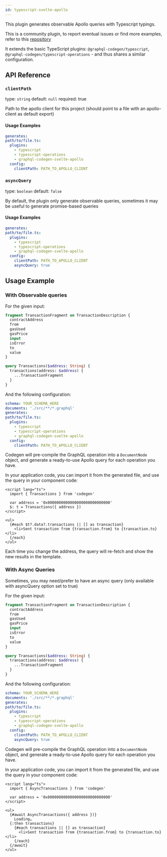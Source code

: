 ```yaml
---
id: typescript-svelte-apollo
---
```


This plugin generates observable Apollo queries with Typescript typings.

This is a community plugin, to report eventual issues or find more examples, refer to this [repository](https://github.com/ticruz38/graphql-codegen-svelte-apollo#readme)

It extends the basic TypeScript plugins: `@graphql-codegen/typescript`, `@graphql-codegen/typescript-operations` - and thus shares a similar configuration.

## API Reference

### `clientPath`

type: `string`
default: `null`
required: true

Path to the apollo client for this project (should point to a file with an apollo-client as default export)

#### Usage Examples

```yaml
generates:
path/to/file.ts:
  plugins:
    - typescript
    - typescript-operations
    - graphql-codegen-svelte-apollo
  config:
    clientPath: PATH_TO_APOLLO_CLIENT
```

### `asyncQuery`

type: `boolean`
default: `false`

By default, the plugin only generate observable queries, sometimes it may be useful to generate promise-based queries

#### Usage Examples

```yaml
generates:
path/to/file.ts:
  plugins:
    - typescript
    - typescript-operations
    - graphql-codegen-svelte-apollo
  config:
    clientPath: PATH_TO_APOLLO_CLIENT
    asyncQuery: true
```

## Usage Example

### With Observable queries

For the given input:

```graphql
fragment TransactionFragment on TransactionDescription {
  contractAddress
  from
  gasUsed
  gasPrice
  input
  isError
  to
  value
}

query Transactions($address: String) {
  transactions(address: $address) {
    ...TransactionFragment
  }
}
```

And the following configuration:

```yaml
schema: YOUR_SCHEMA_HERE
documents: './src/**/*.graphql'
generates:
path/to/file.ts:
  plugins:
    - typescript
    - typescript-operations
    - graphql-codegen-svelte-apollo
  config:
    clientPath: PATH_TO_APOLLO_CLIENT
```

Codegen will pre-compile the GraphQL operation into a `DocumentNode` object, and generate a ready-to-use Apollo query for each operation you have.

In your application code, you can import it from the generated file, and use the query in your component code:

```svelte
<script lang="ts">
  import { Transactions } from 'codegen'

  var address = '0x0000000000000000000000000000'
  $: t = Transactions({ address })
</script>

<ul>
  {#each $t?.data?.transactions || [] as transaction}
    <li>Sent transaction from {transaction.from} to {transaction.to}</li>
  {/each}
</ul>
```

Each time you change the address, the query will re-fetch and show the new results in the template.

### With Async Queries

Sometimes, you may need/prefer to have an async query (only available with asyncQuery option set to true)

For the given input:

```graphql
fragment TransactionFragment on TransactionDescription {
  contractAddress
  from
  gasUsed
  gasPrice
  input
  isError
  to
  value
}

query Transactions($address: String) {
  transactions(address: $address) {
    ...TransactionFragment
  }
}
```

And the following configuration:

```yaml
schema: YOUR_SCHEMA_HERE
documents: './src/**/*.graphql'
generates:
path/to/file.ts:
  plugins:
    - typescript
    - typescript-operations
    - graphql-codegen-svelte-apollo
  config:
    clientPath: PATH_TO_APOLLO_CLIENT
    asyncQuery: true
```

Codegen will pre-compile the GraphQL operation into a `DocumentNode` object, and generate a ready-to-use Apollo query for each operation you have.

In your application code, you can import it from the generated file, and use the query in your component code:

```svelte
<script lang="ts">
  import { AsyncTransactions } from 'codegen'

  var address = '0x0000000000000000000000000000'
</script>

<ul>
  {#await AsyncTransactions({ address })}
    Loading…
  {:then transactions}
    {#each transactions || [] as transaction}
      <li>Sent transaction from {transaction.from} to {transaction.to}</li>
    {/each}
  {/await}
</ul>
```
